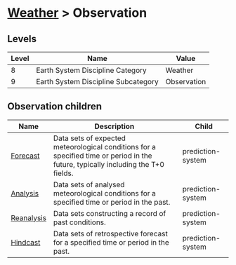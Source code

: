 # [Weather](..) > Observation

## Levels

| Level | Name | Value |
|-----|-----|-----|
| 8 | Earth System Discipline Category | Weather |
| 9 | Earth System Discipline Subcategory | Observation |

## Observation children

| Name | Description | Child |
|-----|-----|-----|
| [Forecast](forecast/) | Data sets of expected meteorological conditions for a specified time or period in the future, typically including the T+0 fields. | prediction-system |
| [Analysis](analysis/) | Data sets of analysed meteorological conditions for a specified time or period in the past. | prediction-system |
| [Reanalysis](reanalysis/) | Data sets constructing a record of past conditions. | prediction-system |
| [Hindcast](hindcast/) | Data sets of retrospective forecast for a specified time or period in the past. | prediction-system |
